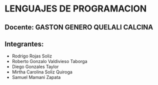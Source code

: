 # LENGUAJES DE PROGRAMACION

## Docente: GASTON GENERO QUELALI CALCINA

## Integrantes:

- Rodrigo Rojas Soliz
- Roberto Gonzalo Valdivieso Taborga
- Diego Gonzales Taylor
- Mirtha Carolina Soliz Quiroga
- Samuel Mamani Zapata
